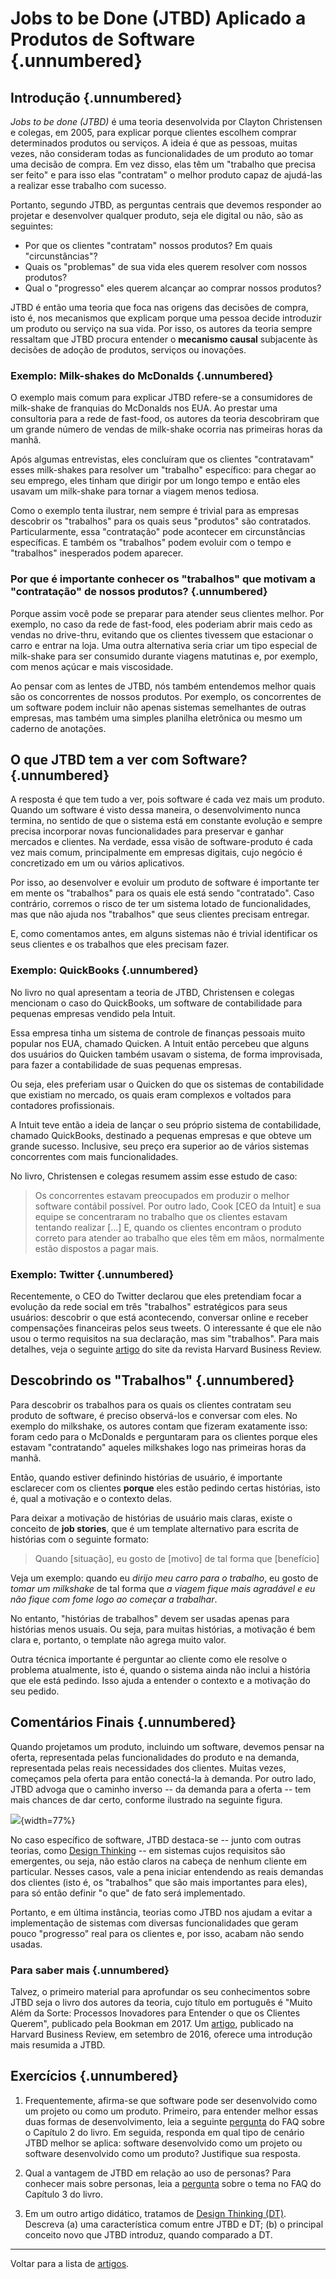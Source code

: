 # Jobs to be Done (JTBD) Aplicado a Produtos de Software {.unnumbered}
 
## Introdução {.unnumbered}

*Jobs to be done (JTBD)* é uma teoria desenvolvida por Clayton Christensen
e colegas, em 2005, para explicar porque clientes escolhem comprar 
determinados produtos ou serviços. A ideia é que as pessoas, muitas
vezes, não consideram todas as funcionalidades de um produto 
ao tomar uma decisão de compra. Em vez disso, elas têm um 
"trabalho que precisa ser feito" e para isso elas "contratam" 
o melhor produto capaz de ajudá-las a realizar esse trabalho
com sucesso.

Portanto, segundo JTBD, as perguntas centrais que devemos responder 
ao projetar e desenvolver qualquer produto, seja ele digital 
ou não, são as seguintes: 

* Por que os clientes "contratam" nossos produtos? Em quais "circunstâncias"?
* Quais os "problemas" de sua vida eles querem resolver com nossos produtos? 
* Qual o "progresso" eles querem alcançar ao comprar nossos produtos?

JTBD é então uma teoria que foca nas origens das decisões de compra, isto é,
nos mecanismos que explicam porque uma pessoa decide introduzir um produto 
ou serviço na sua vida.  Por isso, os autores da teoria sempre ressaltam
que JTBD procura entender o **mecanismo causal** subjacente às decisões 
de adoção de produtos, serviços ou inovações.

### Exemplo: Milk-shakes do McDonalds {.unnumbered}

O exemplo mais comum para explicar JTBD refere-se a 
consumidores de milk-shake de franquias do McDonalds 
nos EUA. Ao prestar uma consultoria para a rede de fast-food, os
autores da teoria descobriram que um grande número de vendas de 
milk-shake ocorria nas primeiras horas da manhã. 

Após algumas entrevistas, eles concluíram que os clientes 
"contratavam" esses milk-shakes para resolver um "trabalho" 
específico: para chegar ao seu emprego, eles tinham que dirigir por 
um longo tempo e então eles usavam um milk-shake para tornar a 
viagem menos tediosa.

Como o exemplo tenta ilustrar, nem sempre é trivial para as 
empresas descobrir os "trabalhos" para os quais seus "produtos" 
são contratados. Particularmente, essa "contratação" pode acontecer 
em circunstâncias específicas. E também os "trabalhos" podem evoluir 
com o tempo e "trabalhos" inesperados podem aparecer.

### Por que é importante conhecer os "trabalhos" que motivam a "contratação" de nossos produtos? {.unnumbered}

Porque assim você pode se preparar para atender seus clientes melhor. 
Por exemplo, no caso da rede de fast-food, eles poderiam abrir 
mais cedo as vendas no drive-thru, evitando que os clientes 
tivessem que estacionar o carro e entrar na loja. 
Uma outra alternativa seria criar um tipo especial de milk-shake 
para ser consumido durante viagens matutinas e, por exemplo, 
com menos açúcar e mais viscosidade.

Ao pensar com as lentes de JTBD, nós também entendemos melhor
quais são os concorrentes de nossos produtos. Por exemplo,
os concorrentes de um software podem incluir não apenas 
sistemas semelhantes de outras empresas, mas também uma 
simples planilha eletrônica ou mesmo um caderno de anotações.

## O que JTBD tem a ver com Software? {.unnumbered}

A resposta é que tem tudo a ver, pois software é cada vez mais um 
produto. Quando um software é visto dessa maneira, o desenvolvimento 
nunca termina, no sentido de que o sistema está em constante 
evolução e sempre precisa incorporar novas funcionalidades para 
preservar e ganhar mercados e clientes. Na verdade, essa visão de 
software-produto é cada vez mais comum, principalmente em empresas 
digitais, cujo negócio é concretizado em um ou vários aplicativos. 

Por isso, ao desenvolver e evoluir um produto de software é importante
ter em mente os "trabalhos" para os quais ele está sendo 
"contratado". Caso contrário, corremos o risco de ter um sistema 
lotado de funcionalidades, mas que não ajuda nos "trabalhos" que 
seus clientes precisam entregar. 

E, como comentamos antes, em alguns sistemas não é trivial 
identificar os seus clientes e os trabalhos que eles precisam fazer.

### Exemplo: QuickBooks {.unnumbered} 

No livro no qual apresentam a teoria de JTBD, Christensen e colegas 
mencionam o caso do QuickBooks, um software de contabilidade para 
pequenas empresas vendido pela Intuit. 

Essa empresa tinha um sistema de controle de finanças pessoais muito 
popular nos EUA, chamado Quicken. A Intuit então percebeu que alguns 
dos usuários do Quicken também usavam o sistema, de forma improvisada, 
para fazer a contabilidade de suas pequenas empresas. 

Ou seja, eles preferiam usar o Quicken do que os sistemas de 
contabilidade que existiam no mercado, os quais eram complexos 
e voltados para contadores profissionais.

A Intuit teve então a ideia de lançar o seu próprio sistema
de contabilidade, chamado QuickBooks, destinado a pequenas 
empresas e que obteve um grande sucesso. Inclusive, seu
preço era superior ao de vários sistemas concorrentes com 
mais funcionalidades.

No livro, Christensen e colegas resumem assim esse estudo 
de caso:

> Os concorrentes estavam preocupados em produzir o melhor
software contábil possível. Por outro lado, Cook [CEO da Intuit] 
e sua equipe se concentraram no trabalho que os clientes estavam
tentando realizar [...] E, quando os clientes encontram o produto 
correto para atender ao trabalho que eles têm em mãos, 
normalmente estão dispostos a pagar mais.


### Exemplo: Twitter {.unnumbered} 

Recentemente, o CEO do Twitter declarou que eles pretendiam 
focar a evolução da rede social em três "trabalhos" estratégicos 
para seus usuários: descobrir o que está acontecendo, conversar 
online e receber compensações financeiras pelos seus tweets. 
O interessante é que ele não usou o termo requisitos na sua 
declaração, mas sim "trabalhos". Para mais detalhes, veja o 
seguinte [artigo](https://hbr.org/2021/10/how-twitter-applied-the-jobs-to-be-done-approach-to-strategy) 
do site da revista Harvard Business Review. 

## Descobrindo os "Trabalhos" {.unnumbered} 

Para descobrir os trabalhos para os quais os clientes contratam 
seu produto de software, é preciso observá-los e conversar com 
eles. No exemplo do milkshake, os autores contam que fizeram 
exatamente isso: foram cedo para o McDonalds e perguntaram 
para os clientes porque eles estavam "contratando" aqueles 
milkshakes logo nas primeiras horas da manhã.

Então, quando estiver definindo histórias de usuário, é 
importante esclarecer com os clientes **porque** eles estão 
pedindo certas histórias, isto é, qual a motivação e o contexto 
delas. 

Para deixar a motivação de histórias de usuário mais claras, 
existe o conceito de **job stories**, que é um template alternativo 
para escrita de histórias com o seguinte formato:

> Quando [situação], eu gosto de [motivo] de tal forma que [benefício]

Veja um exemplo: quando eu *dirijo meu carro para o trabalho*, eu 
gosto de *tomar um milkshake* de tal forma que *a viagem fique mais 
agradável e eu não fique com fome logo ao começar a trabalhar*.

No entanto, "histórias de trabalhos" devem ser usadas apenas para 
histórias menos usuais. Ou seja, para muitas histórias, a motivação 
é bem clara e, portanto, o template não agrega muito valor.

Outra técnica importante é perguntar ao cliente como ele resolve 
o problema atualmente, isto é, quando o sistema ainda não inclui 
a história que ele está pedindo. Isso ajuda a entender 
o contexto e a motivação do seu pedido.


## Comentários Finais {.unnumbered} 

Quando projetamos um produto, incluindo um software, devemos pensar
na oferta, representada pelas funcionalidades do produto e na
demanda, representada pelas reais necessidades dos clientes. Muitas
vezes, começamos pela oferta para então conectá-la à demanda. 
Por outro lado, JTBD advoga que o caminho inverso -- da demanda 
para a oferta -- tem mais chances de dar certo, conforme ilustrado
na seguinte figura.

![](./figs/jtbd.jpg){width=77%}

No caso específico de software, JTBD destaca-se -- junto com outras teorias, 
como [Design Thinking](./design-thinking.html) -- em sistemas
cujos requisitos são emergentes, ou seja, não estão claros 
na cabeça de nenhum cliente em particular.  Nesses casos,
vale a pena iniciar entendendo as reais demandas dos clientes
(isto é, os "trabalhos" que são mais importantes para eles),
para só então definir "o que" de fato será implementado.

Portanto, e em última instância, teorias como JTBD nos ajudam a 
evitar a implementação de sistemas com diversas funcionalidades 
que geram pouco "progresso" real para os clientes e, por isso, 
acabam não sendo usadas. 

### Para saber mais {.unnumbered} 

Talvez, o primeiro material para aprofundar os seu conhecimentos 
sobre JTBD seja o livro dos autores da teoria, cujo título em 
português é "Muito Além da Sorte: Processos Inovadores para 
Entender o que os Clientes Querem", publicado pela Bookman 
em 2017. Um 
[artigo](https://hbr.org/2016/09/know-your-customers-jobs-to-be-done), 
publicado na Harvard Business Review, em setembro de 2016, oferece 
uma introdução mais resumida a JTBD. 

## Exercícios {.unnumbered} 

1. Frequentemente, afirma-se que software pode ser desenvolvido 
como um projeto ou como um produto. Primeiro, para entender melhor 
essas duas formas de desenvolvimento, leia a seguinte 
[pergunta](https://engsoftmoderna.info/artigos/processos-faq.html#qual-a-diferen%C3%A7a-entre-times-orientados-por-projeto-e-por-produto) 
do FAQ sobre o Capítulo 2 do livro. Em seguida,
responda em qual tipo de cenário JTBD melhor se aplica: software 
desenvolvido como um projeto ou software desenvolvido como um produto? 
Justifique sua resposta.

2. Qual a vantagem de JTBD em relação ao uso de personas? Para 
conhecer mais sobre personas, leia a 
[pergunta](https://engsoftmoderna.info/artigos/requisitos-faq.html#o-que-s%C3%A3o-personas) sobre o tema no
FAQ do Capítulo 3 do livro.

3. Em um outro artigo didático, tratamos de 
[Design Thinking (DT)](./design-thinking.html). 
Descreva (a) uma característica comum entre JTBD e DT; (b) o principal conceito 
novo que JTBD introduz, quando comparado a DT.

* * * 

Voltar para a lista de [artigos](./artigos.html).
